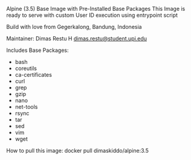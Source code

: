Alpine (3.5) Base Image with Pre-Installed Base Packages
This Image is ready to serve with custom User ID execution using entrypoint script

Build with love from Gegerkalong, Bandung, Indonesia

Maintainer:
Dimas Restu H <dimas.restu@student.upi.edu>

Includes Base Packages:
- bash
- coreutils
- ca-certificates
- curl
- grep
- gzip
- nano
- net-tools
- rsync
- tar
- sed
- vim
- wget


How to pull this image:
docker pull dimaskiddo/alpine:3.5
